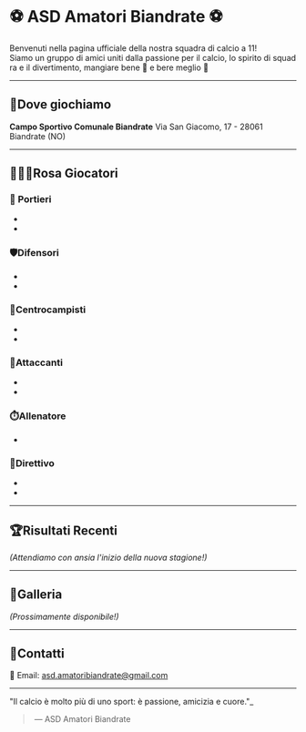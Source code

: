 # ⚽ ASD Amatori Biandrate ⚽ 

Benvenuti nella pagina ufficiale della nostra squadra di calcio a 11!  
Siamo un gruppo di amici uniti dalla passione per il calcio, lo spirito di squadra e il divertimento, mangiare bene 🍔 e bere meglio 🍻

---

## 📍Dove giochiamo
**Campo Sportivo Comunale Biandrate**
Via San Giacomo, 17 - 28061 Biandrate (NO)

---

## 🧑‍🤝‍🧑Rosa Giocatori

### 🧤 Portieri
- 
- 
### 🛡️Difensori
- 
- 
### 🎯Centrocampisti
- 
- 
### 🥅Attaccanti
- 
- 
### ⏱️Allenatore
- 
### 📂Direttivo
- 
- 
---

## 🏆Risultati Recenti

*(Attendiamo con ansia l'inizio della nuova stagione!)*

---

## 📸Galleria

*(Prossimamente disponibile!)*

---

## 📩Contatti

📧 Email: [asd.amatoribiandrate@gmail.com](mailto:asd.amatoribiandrate@gmail.com)

---

"Il calcio è molto più di uno sport: è passione, amicizia e cuore."_

> — ASD Amatori Biandrate
